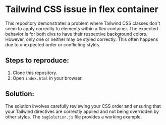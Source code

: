 # Tailwind CSS issue in flex container
This repository demonstrates a problem where Tailwind CSS classes don't seem to apply correctly to elements within a flex container.  The expected behavior is for both divs to have their respective background colors. However, only one or neither may be styled correctly. This often happens due to unexpected order or conflicting styles.

## Steps to reproduce:
1. Clone this repository.
2. Open `index.html` in your browser.

## Solution:
The solution involves carefully reviewing your CSS order and ensuring that your Tailwind directives are correctly applied and not being overridden by other styles. The `bugSolution.js` file provides a working example.